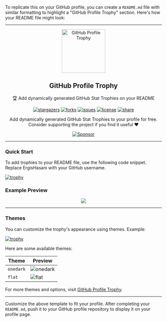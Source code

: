 To replicate this on your GitHub profile, you can create a `README.md` file with similar formatting to highlight a "GitHub Profile Trophy" section. Here's how your README file might look:

---
<div align="center">
  <img width="140" src="https://user-images.githubusercontent.com/6661165/91657958-61b4fd00-eb00-11ea-9def-dc7ef5367e34.png"  alt="GitHub Profile Trophy"/>
  <h2 align="center">GitHub Profile Trophy</h2>
  <p align="center">🏆 Add dynamically generated GitHub Stat Trophies on your README</p>
</div>

<div align="center">

[![stargazers](https://img.shields.io/github/stars/ergishasani/github-profile-trophy)](https://github.com/ergishasani/github-profile-trophy/stargazers)
[![forks](https://img.shields.io/github/forks/ergishasani/github-profile-trophy)](https://github.com/ergishasani/github-profile-trophy/network/members)
[![issues](https://img.shields.io/github/issues/ergishasani/github-profile-trophy)](https://github.com/ergishasani/github-profile-trophy/issues)
[![license](https://img.shields.io/github/license/ergishasani/github-profile-trophy)](https://github.com/ergishasani/github-profile-trophy/blob/master/LICENSE)
[![share](https://img.shields.io/twitter/url?style=social&url=https%3A%2F%2Fgithub.com%2Fergishasani%2Fgithub-profile-trophy)](https://twitter.com/intent/tweet?text=Add%20dynamically%20generated%20GitHub%20Trophy%20on%20your%20readme%0D%0A&url=https%3A%2F%2Fgithub.com%2Fergishasani%2Fgithub-profile-trophy)

</div>

<p align="center">
  Add dynamically generated GitHub Stat Trophies to your profile for free. Consider supporting the project if you find it useful ❤️
</p>

<div align="center">
  <a href="https://github.com/sponsors/ergishasani">
    <img src="https://img.shields.io/static/v1?label=Sponsor&message=%E2%9D%A4&logo=GitHub&color=ff69b4" alt="Sponsor"/>
  </a>
</div>

---

### Quick Start

To add trophies to your README file, use the following code snippet. Replace ErgisHasani with your GitHub username.

[![trophy](https://github-profile-trophy.vercel.app/?username=your-github-username)](https://github.com/ergishasani/github-profile-trophy)


### Example Preview

<p align="center">
  <img src="https://github-profile-trophy.vercel.app/?username=your-github-username&column=8&rank=SSS,SS,S,AAA,AA,A,B,C" />
</p>

---

### Themes

You can customize the trophy's appearance using themes. Example:


[![trophy](https://github-profile-trophy.vercel.app/?username=your-github-username&theme=onedark)](https://github.com/ergishasani/github-profile-trophy)

Here are some available themes:

| **Theme**   | **Preview** |
|-------------|-------------|
| `onedark`   | ![onedark](https://github-profile-trophy.vercel.app/?username=your-github-username&theme=onedark) |
| `flat`      | ![flat](https://github-profile-trophy.vercel.app/?username=your-github-username&theme=flat) |

For more themes and options, visit [GitHub Profile Trophy](https://github.com/ergishasani/github-profile-trophy).


---

Customize the above template to fit your profile. After completing your `README.md`, push it to your GitHub profile repository to display it on your profile page.
